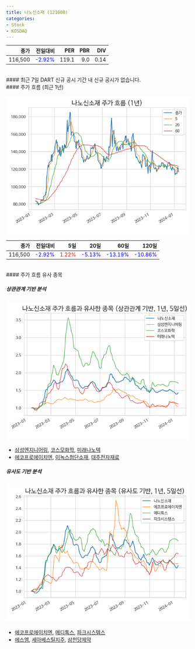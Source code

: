 ```yaml
---
title: 나노신소재 (121600)
categories:
- Stock
- KOSDAQ
---
```


|종가|전일대비|PER|PBR|DIV|
|---:|-------:|--:|--:|--:|
|116,500|<span style="color: blue">-2.92%</span>|119.1|9.0|0.14|

<!-- more -->

<br>
#### 최근 7일 DART 신규 공시
기간 내 신규 공시가 없습니다.

<br>
#### 주가 흐름 (최근 1년)

![121600](/assets/images/stock/121600.png)

|종가|전일대비|5일|20일|60일|120일|
|---:|-------:|--:|---:|---:|----:|
|116,500|<span style="color: blue">-2.92%</span>|<span style="color: red">1.22%</span>|<span style="color: blue">-5.13%</span>|<span style="color: blue">-13.19%</span>|<span style="color: blue">-10.86%</span>|

<br>
#### 주가 흐름 유사 종목

##### 상관관계 기반 분석

![121600](/assets/images/stock/121600_corr.png)
- [삼성엔지니어링](/028050/), [코스모화학](/005420/), [미래나노텍](/095500/)
- [에코프로에이치엔](/383310/), [이녹스첨단소재](/272290/), [대주전자재료](/078600/)

##### 유사도 기반 분석

![121600](/assets/images/stock/121600_sim.png)
- [에코프로에이치엔](/383310/), [메디톡스](/086900/), [파크시스템스](/140860/)
- [에스엠](/041510/), [세아베스틸지주](/001430/), [삼천당제약](/000250/)